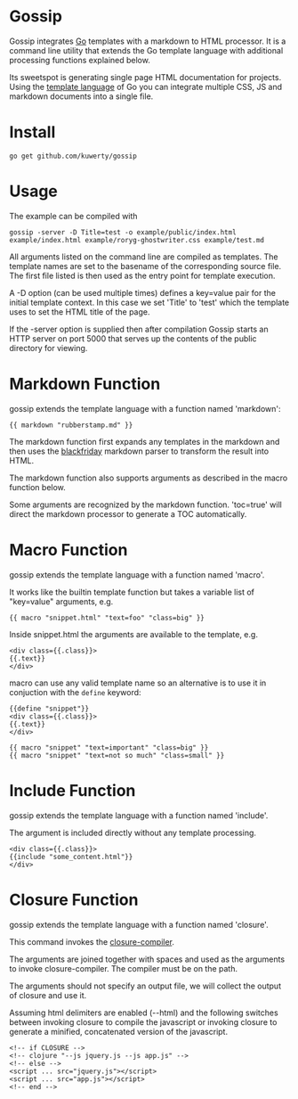 Gossip
======
Gossip integrates [Go](http://golang.org) templates with a markdown to HTML processor. It is a command line utility that extends the Go template language with additional processing functions explained below.

Its sweetspot is generating single page HTML documentation for projects.  Using the [template language](http://golang.org/pkg/text/template/) of Go you can integrate multiple CSS, JS and markdown documents into a single file.


# Install
```
go get github.com/kuwerty/gossip
```

# Usage
The example can be compiled with

```
gossip -server -D Title=test -o example/public/index.html example/index.html example/roryg-ghostwriter.css example/test.md
```

All arguments listed on the command line are compiled as templates. The template names are set to the basename of the corresponding source file. The first file listed is then used as the entry point for template execution.

A -D option (can be used multiple times) defines a key=value pair for the initial template context. In this case we set 'Title' to 'test' which the template uses to set the HTML title of the page.

If the -server option is supplied then after compilation Gossip starts an HTTP server on port 5000 that serves up the contents of the public directory for viewing.

# Markdown Function
gossip extends the template language with a function named 'markdown':

```
{{ markdown "rubberstamp.md" }}
```

The markdown function first expands any templates in the markdown and then uses the [blackfriday](https://github.com/russross/blackfriday) markdown parser to transform the result into HTML.

The markdown function also supports arguments as described in the macro function below.

Some arguments are recognized by the markdown function. 'toc=true' will direct the markdown processor to generate a TOC automatically.

# Macro Function
gossip extends the template language with a function named 'macro'.

It works like the builtin template function but takes a variable list of "key=value" arguments, e.g.
```
{{ macro "snippet.html" "text=foo" "class=big" }}
```

Inside snippet.html the arguments are available to the template, e.g.
```
<div class={{.class}}>
{{.text}}
</div>
```

macro can use any valid template name so an alternative is to use it in conjuction with the `define` keyword:
```
{{define "snippet"}}
<div class={{.class}}>
{{.text}}
</div>

{{ macro "snippet" "text=important" "class=big" }}
{{ macro "snippet" "text=not so much" "class=small" }}
```



# Include Function
gossip extends the template language with a function named 'include'.

The argument is included directly without any template processing.

```
<div class={{.class}}>
{{include "some_content.html"}}
</div>
```



# Closure Function
gossip extends the template language with a function named 'closure'.

This command invokes the [closure-compiler](https://developers.google.com/closure/compiler/).

The arguments are joined together with spaces and used as the arguments
to invoke closure-compiler. The compiler must be on the path.

The arguments should not specify an output file, we will collect the output of closure and
use it.

Assuming html delimiters are enabled (--html) and the following switches between invoking
closure to compile the javascript or invoking closure to generate a minified, concatenated
version of the javascript.

```
<!-- if CLOSURE -->
<!-- clojure "--js jquery.js --js app.js" -->
<!-- else -->
<script ... src="jquery.js"></script>
<script ... src="app.js"></script>
<!-- end -->
```


